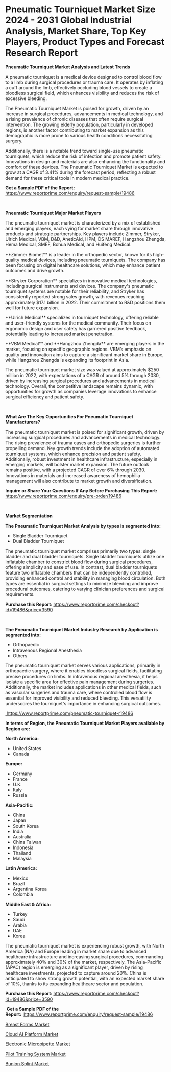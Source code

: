 <p><h1>Pneumatic Tourniquet Market Size 2024 - 2031 Global Industrial Analysis, Market Share, Top Key Players, Product Types and Forecast Research Report</h1></p><p><strong>Pneumatic Tourniquet Market Analysis and Latest Trends</strong></p>
<p><p>A pneumatic tourniquet is a medical device designed to control blood flow to a limb during surgical procedures or trauma care. It operates by inflating a cuff around the limb, effectively occluding blood vessels to create a bloodless surgical field, which enhances visibility and reduces the risk of excessive bleeding.</p><p>The Pneumatic Tourniquet Market is poised for growth, driven by an increase in surgical procedures, advancements in medical technology, and a rising prevalence of chronic diseases that often require surgical intervention. The growing elderly population, particularly in developed regions, is another factor contributing to market expansion as this demographic is more prone to various health conditions necessitating surgery.</p><p>Additionally, there is a notable trend toward single-use pneumatic tourniquets, which reduce the risk of infection and promote patient safety. Innovations in design and materials are also enhancing the functionality and comfort of these devices. The Pneumatic Tourniquet Market is expected to grow at a CAGR of 3.41% during the forecast period, reflecting a robust demand for these critical tools in modern medical practice.</p></p>
<p><strong>Get a Sample PDF of the Report:&nbsp;</strong> <a href="https://www.reportprime.com/enquiry/request-sample/19486?utm_campaign=5&utm_medium=2&utm_source=Github&utm_content=ia&utm_term=23112024&utm_id=pneumatic-tourniquet">https://www.reportprime.com/enquiry/request-sample/19486</a></p>
<p>&nbsp;</p>
<p><strong>Pneumatic Tourniquet Major Market Players</strong></p>
<p><p>The pneumatic tourniquet market is characterized by a mix of established and emerging players, each vying for market share through innovative products and strategic partnerships. Key players include Zimmer, Stryker, Ulrich Medical, VBM, D&D, AneticAid, HPM, DS MAREF, Hangzhou Zhengda, Hema Medical, SMEF, Bohua Medical, and Huifeng Medical.</p><p>**Zimmer Biomet** is a leader in the orthopedic sector, known for its high-quality medical devices, including pneumatic tourniquets. The company has been focusing on digital healthcare solutions, which may enhance patient outcomes and drive growth.</p><p>**Stryker Corporation** specializes in innovative medical technologies, including surgical instruments and devices. The company's pneumatic tourniquet systems are notable for their reliability, and Stryker has consistently reported strong sales growth, with revenues reaching approximately $17.1 billion in 2022. Their commitment to R&D positions them well for future expansion.</p><p>**Ulrich Medical** specializes in tourniquet technology, offering reliable and user-friendly systems for the medical community. Their focus on ergonomic design and user safety has garnered positive feedback, potentially leading to increased market penetration.</p><p>**VBM Medical** and **Hangzhou Zhengda** are emerging players in the market, focusing on specific geographic regions. VBM’s emphasis on quality and innovation aims to capture a significant market share in Europe, while Hangzhou Zhengda is expanding its footprint in Asia.</p><p>The pneumatic tourniquet market size was valued at approximately $250 million in 2022, with expectations of a CAGR of around 5% through 2030, driven by increasing surgical procedures and advancements in medical technology. Overall, the competitive landscape remains dynamic, with opportunities for growth as companies leverage innovations to enhance surgical efficiency and patient safety.</p></p>
<p>&nbsp;</p>
<p><strong>What Are The Key Opportunities For Pneumatic Tourniquet Manufacturers?</strong></p>
<p><p>The pneumatic tourniquet market is poised for significant growth, driven by increasing surgical procedures and advancements in medical technology. The rising prevalence of trauma cases and orthopedic surgeries is further propelling demand. Key growth trends include the adoption of automated tourniquet systems, which enhance precision and patient safety. Additionally, robust investment in healthcare infrastructure, especially in emerging markets, will bolster market expansion. The future outlook remains positive, with a projected CAGR of over 6% through 2030. Innovations in materials and increased awareness of hemophilia management will also contribute to market growth and diversification.</p></p>
<p><strong>Inquire or Share Your Questions If Any Before Purchasing This Report:</strong> <a href="https://www.reportprime.com/enquiry/pre-order/19486?utm_campaign=5&utm_medium=2&utm_source=Github&utm_content=ia&utm_term=23112024&utm_id=pneumatic-tourniquet">https://www.reportprime.com/enquiry/pre-order/19486</a></p>
<p>&nbsp;</p>
<p><strong>Market Segmentation</strong></p>
<p><strong>The Pneumatic Tourniquet Market Analysis by types is segmented into:</strong></p>
<p><ul><li>Single Bladder Tourniquet</li><li>Dual Bladder Tourniquet</li></ul></p>
<p><p>The pneumatic tourniquet market comprises primarily two types: single bladder and dual bladder tourniquets. Single bladder tourniquets utilize one inflatable chamber to constrict blood flow during surgical procedures, offering simplicity and ease of use. In contrast, dual bladder tourniquets feature two inflatable chambers that can be independently controlled, providing enhanced control and stability in managing blood circulation. Both types are essential in surgical settings to minimize bleeding and improve procedural outcomes, catering to varying clinician preferences and surgical requirements.</p></p>
<p><strong>Purchase this Report:&nbsp;</strong><a href="https://www.reportprime.com/checkout?id=19486&price=3590&utm_campaign=5&utm_medium=2&utm_source=Github&utm_content=ia&utm_term=23112024&utm_id=pneumatic-tourniquet">https://www.reportprime.com/checkout?id=19486&price=3590</a></p>
<p>&nbsp;</p>
<p><strong>The Pneumatic Tourniquet Market Industry Research by Application is segmented into:</strong></p>
<p><ul><li>Orthopaedic</li><li>Intravenous Regional Anesthesia</li><li>Others</li></ul></p>
<p><p>The pneumatic tourniquet market serves various applications, primarily in orthopaedic surgery, where it enables bloodless surgical fields, facilitating precise procedures on limbs. In intravenous regional anesthesia, it helps isolate a specific area for effective pain management during surgeries. Additionally, the market includes applications in other medical fields, such as vascular surgeries and trauma care, where controlled blood flow is essential for improved visibility and reduced bleeding. This versatility underscores the tourniquet's importance in enhancing surgical outcomes.</p></p>
<p><a href="https://www.reportprime.com/pneumatic-tourniquet-r19486?utm_campaign=5&utm_medium=2&utm_source=Github&utm_content=ia&utm_term=23112024&utm_id=pneumatic-tourniquet">&nbsp;https://www.reportprime.com/pneumatic-tourniquet-r19486</a></p>
<p><strong>In terms of Region, the Pneumatic Tourniquet Market Players available by Region are:</strong></p>
<p>
    <p> <strong> North America: </strong>
        <ul>
            <li>United States</li>
            <li>Canada</li>
        </ul>
        </p> 
    <p> <strong> Europe: </strong>
        <ul>
            <li>Germany</li>
            <li>France</li>
            <li>U.K.</li>
            <li>Italy</li>
            <li>Russia</li>
        </ul>
        </p> 
    <p> <strong> Asia-Pacific: </strong>
        <ul>
            <li>China</li>
            <li>Japan</li>
            <li>South Korea</li>
            <li>India</li>
            <li>Australia</li>
            <li>China Taiwan</li>
            <li>Indonesia</li>
            <li>Thailand</li>
            <li>Malaysia</li>
        </ul>
        </p> 
    <p> <strong> Latin America: </strong>
        <ul>
            <li>Mexico</li>
            <li>Brazil</li>
            <li>Argentina Korea</li>
            <li>Colombia</li>
        </ul>
        </p> 
    <p> <strong> Middle East & Africa: </strong>
        <ul>
            <li>Turkey</li>
            <li>Saudi</li>
            <li>Arabia</li>
            <li>UAE</li>
            <li>Korea</li>
        </ul>
    </p>
    </p>
<p><p>The pneumatic tourniquet market is experiencing robust growth, with North America (NA) and Europe leading in market share due to advanced healthcare infrastructure and increasing surgical procedures, commanding approximately 40% and 30% of the market, respectively. The Asia-Pacific (APAC) region is emerging as a significant player, driven by rising healthcare investments, projected to capture around 20%. China is anticipated to show strong growth potential, with an expected market share of 10%, thanks to its expanding healthcare sector and population.</p></p>
<p><strong>Purchase this Report: </strong><a href="https://www.reportprime.com/checkout?id=19486&price=3590&utm_campaign=5&utm_medium=2&utm_source=Github&utm_content=ia&utm_term=23112024&utm_id=pneumatic-tourniquet">https://www.reportprime.com/checkout?id=19486&price=3590</a></p>
<p>&nbsp;<strong>Get a Sample PDF of the Report:&nbsp;&nbsp;</strong><a href="https://www.reportprime.com/enquiry/request-sample/19486?utm_campaign=5&utm_medium=2&utm_source=Github&utm_content=ia&utm_term=23112024&utm_id=pneumatic-tourniquet">https://www.reportprime.com/enquiry/request-sample/19486</a></p>
<p><strong></strong></p>
<p><p><a href="https://www.linkedin.com/pulse/breast-formsmarket-size-trends-growth-rate-118-cagr-from-2024-h2f0e?utm_campaign=5&utm_medium=2&utm_source=Github&utm_content=ia&utm_term=23112024&utm_id=pneumatic-tourniquet">Breast Forms Market</a></p><p><a href="https://issuu.com/reportprime-2/docs/cloud-ai-platform-market-size-2030._e238dfcb536f30?utm_campaign=5&utm_medium=2&utm_source=Github&utm_content=ia&utm_term=23112024&utm_id=pneumatic-tourniquet">Cloud AI Platform Market</a></p><p><a href="https://github.com/lylyparadise/Market-Research-Report-List-5/blob/main/electronic-micropipette-market.md?utm_campaign=5&utm_medium=2&utm_source=Github&utm_content=ia&utm_term=23112024&utm_id=pneumatic-tourniquet">Electronic Micropipette Market</a></p><p><a href="https://issuu.com/reportprime-2/docs/pilot-training-system-market-size-2_7ffded0bcde720?utm_campaign=5&utm_medium=2&utm_source=Github&utm_content=ia&utm_term=23112024&utm_id=pneumatic-tourniquet">Pilot Training System Market</a></p><p><a href="https://github.com/FlorianWolf90/Market-Research-Report-List-1/blob/main/bunion-splint-market.md?utm_campaign=5&utm_medium=2&utm_source=Github&utm_content=ia&utm_term=23112024&utm_id=pneumatic-tourniquet">Bunion Splint Market</a></p></p>